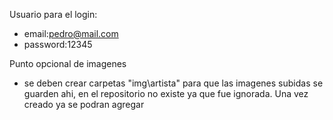Usuario para el login:
- email:pedro@mail.com
- password:12345

Punto opcional de imagenes
- se deben crear carpetas "img\artista" para que las imagenes subidas se guarden ahi, en el repositorio no existe ya que fue ignorada. Una vez creado ya se podran agregar
